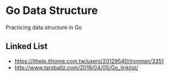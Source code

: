 # Go Data Structure

Practicing data structure in Go

## Linked List

- https://ithelp.ithome.com.tw/users/20129540/ironman/3351
- http://www.taroballz.com/2018/04/05/Go_linklist/

